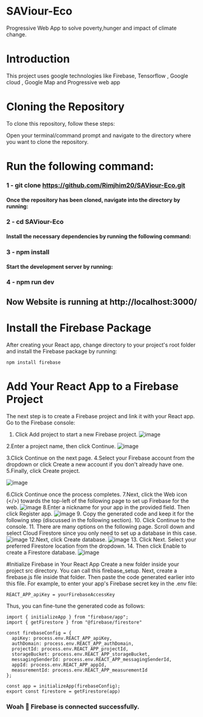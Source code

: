 
# SAViour-Eco

Progressive Web App to solve poverty,hunger and impact of climate change.

# Introduction

This project uses google technologies like Firebase, Tensorflow , Google cloud , Google Map and Progressive web app

# Cloning the Repository

To clone this repository, follow these steps:

Open your terminal/command prompt and navigate to the directory where you want to clone the repository.

# Run the following command:

### 1 - git clone https://github.com/Rimjhim20/SAViour-Eco.git

#### Once the repository has been cloned, navigate into the directory by running:

### 2 - cd SAViour-Eco

#### Install the necessary dependencies by running the following command:

### 3 - npm install

#### Start the development server by running:

### 4 - npm run dev

## Now Website is running at http://localhost:3000/

# Install the Firebase Package
After creating your React app, change directory to your project's root folder and install the Firebase package by running:

```
npm install firebase
```
# Add Your React App to a Firebase Project
The next step is to create a Firebase project and link it with your React app. Go to the Firebase console:

1. Click Add project to start a new Firebase project.
![image](https://user-images.githubusercontent.com/71636845/228268730-084c7076-e4c6-4246-b977-eaa75a8b88c9.png)

2.Enter a project name, then click Continue.
![image](https://user-images.githubusercontent.com/71636845/228269002-5db305d3-eede-4f1b-b576-11ee0cab5c0e.png)

3.Click Continue on the next page.
4.Select your Firebase account from the dropdown or click Create a new account if you don't already have one.
5.Finally, click Create project.

![image](https://user-images.githubusercontent.com/71636845/228269312-ad83a6e1-68ab-4aec-afeb-92749ad4d3f6.png)

6.Click Continue once the process completes.
7.Next, click the Web icon (</>) towards the top-left of the following page to set up Firebase for the web.
![image](https://user-images.githubusercontent.com/71636845/228269482-b7b024af-98f0-43ba-ba45-513b46639be7.png)
8.Enter a nickname for your app in the provided field. Then click Register app.
![image](https://user-images.githubusercontent.com/71636845/228269577-6a80987e-ddf3-4dee-a0f9-e48e9aeb43eb.png)
9. Copy the generated code and keep it for the following step (discussed in the following section).
10. Click Continue to the console.
11. There are many options on the following page. Scroll down and select Cloud Firestore since you only need to set up a database in this case.
![image](https://user-images.githubusercontent.com/71636845/228269958-c83a5f5d-034a-400d-ad80-891a0190b087.png)
12.Next, click Create database.
![image](https://user-images.githubusercontent.com/71636845/228270080-365bfa6e-8350-4c4b-8625-5ad53866a8e2.png)
13. Click Next. Select your preferred Firestore location from the dropdown.
14. Then click Enable to create a Firestore database.
![image](https://user-images.githubusercontent.com/71636845/228270264-1044d7c9-b265-460a-89d9-b51f63f680fb.png)

#Initialize Firebase in Your React App
Create a new folder inside your project src directory. You can call this firebase_setup. Next, create a firebase.js file inside that folder. Then paste the code generated earlier into this file.
For example, to enter your app's Firebase secret key in the .env file:
```
REACT_APP_apiKey = yourFirebaseAccessKey

```
Thus, you can fine-tune the generated code as follows:
```
import { initializeApp } from "firebase/app";
import { getFirestore } from "@firebase/firestore"

const firebaseConfig = {
  apiKey: process.env.REACT_APP_apiKey,
  authDomain: process.env.REACT_APP_authDomain,
  projectId: process.env.REACT_APP_projectId,
  storageBucket: process.env.REACT_APP_storageBucket,
  messagingSenderId: process.env.REACT_APP_messagingSenderId,
  appId: process.env.REACT_APP_appId,
  measurementId: process.env.REACT_APP_measurementId
};

const app = initializeApp(firebaseConfig);
export const firestore = getFirestore(app)
```

### Woah 🥳 Firebase is connected successfully.


